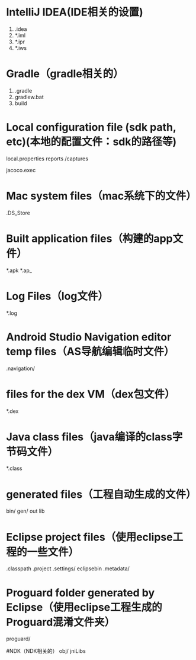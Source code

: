 
# IntelliJ IDEA(IDE相关的设置)
1. .idea
2. *.iml
3. *.ipr
4. *.iws

# Gradle（gradle相关的）
1. .gradle
2. gradlew.bat
3. build

# Local configuration file (sdk path, etc)(本地的配置文件：sdk的路径等)
local.properties
reports
/captures

jacoco.exec

# Mac system files（mac系统下的文件）
.DS_Store


# Built application files（构建的app文件）
*.apk
*.ap_


# Log Files（log文件）
*.log

# Android Studio Navigation editor temp files（AS导航编辑临时文件）
.navigation/

# files for the dex VM（dex包文件）
*.dex

# Java class files（java编译的class字节码文件）
*.class

# generated files（工程自动生成的文件）
bin/
gen/
out
lib

# Eclipse project files（使用eclipse工程的一些文件）
.classpath
.project
.settings/
eclipsebin
.metadata/

# Proguard folder generated by Eclipse（使用eclipse工程生成的Proguard混淆文件夹）
proguard/

#NDK（NDK相关的）
obj/
jniLibs